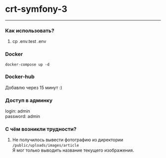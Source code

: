 # crt-symfony-3
___

### Как использовать?

1. cp .env.test .env

### Docker

`docker-compose up -d`

### Docker-hub 

Добавлю через 15 минут :)


### Доступ в админку 

login: admin <br>
password: admin

### С чём возникли трудности?
1. Не получилось вывести фотографию из директории `/public/uploads/images/article` <br>
Я мог только выводить название текущего изображения.

